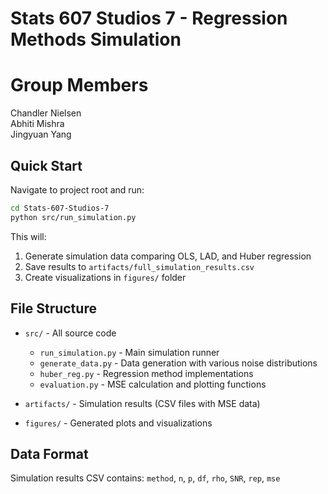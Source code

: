 # Stats 607 Studios 7 - Regression Methods Simulation

# Group Members

Chandler Nielsen <br>
Abhiti Mishra <br>
Jingyuan Yang <br>

## Quick Start

Navigate to project root and run:
```bash
cd Stats-607-Studios-7
python src/run_simulation.py
```

This will:
1. Generate simulation data comparing OLS, LAD, and Huber regression
2. Save results to `artifacts/full_simulation_results.csv`
3. Create visualizations in `figures/` folder

## File Structure

- `src/` - All source code
  - `run_simulation.py` - Main simulation runner
  - `generate_data.py` - Data generation with various noise distributions
  - `huber_reg.py` - Regression method implementations
  - `evaluation.py` - MSE calculation and plotting functions

- `artifacts/` - Simulation results (CSV files with MSE data)
- `figures/` - Generated plots and visualizations

## Data Format

Simulation results CSV contains: `method`, `n`, `p`, `df`, `rho`, `SNR`, `rep`, `mse`
